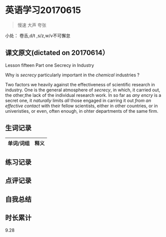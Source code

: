 # 英语学习20170615

> 慢速 大声 夸张

小处： 卷舌,d/t ,s/z,w/v不可懈怠

## 课文原文(dictated on 20170614）

Lesson fifteen  Part one  Secrecy in Industry 

Why is _secrecy_  particularly important in the _chemical_ industries ?

Two factors we heavily against the effectiveness of scientific research in industry.
One is the general atmosphere of _secrecy_, in which, it carried out, the other,the lack of the individual research work.
In so far as _any_ _encry_ is a secret one, it _naturally_ limits _all_ those engaged in carring it out _from an effective contact_ with their fellow scientists, either in other countries, or in univeristies, or even, often enough, in ohter departments of the same firm.


## 生词记录
| 单词/词组 | 释义  |
| :-----| :------|


## 练习记录

## 点评记录

## 自我总结

## 时长累计
9.28
